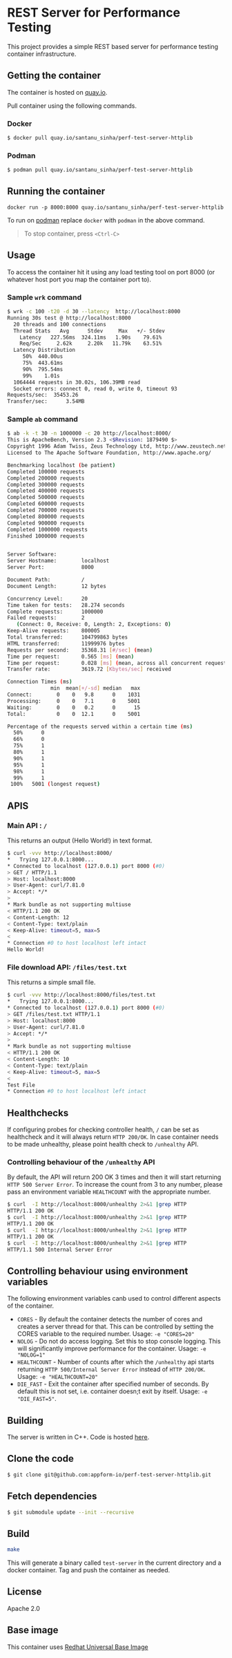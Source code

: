 # REST Server for Performance Testing
This project provides a simple REST based server for performance testing container infrastructure.

## Getting the container

The container is hosted on [quay.io](https://quay.io/repository/santanu_sinha/perf-test-server-httplib).

Pull container using the following commands.

### Docker
```sh
$ docker pull quay.io/santanu_sinha/perf-test-server-httplib
```
### Podman
```sh
$ podman pull quay.io/santanu_sinha/perf-test-server-httplib
```

## Running the container
```
docker run -p 8000:8000 quay.io/santanu_sinha/perf-test-server-httplib
```

To run on [podman](https://podman.io) replace `docker` with `podman` in the above command.

> To stop container, press `<Ctrl-C>`

## Usage
To access the container hit it using any load testing tool on port 8000 (or whatever host port you map the container port to).

### Sample `wrk` command
```sh
$ wrk -c 100 -t20 -d 30 --latency  http://localhost:8000
Running 30s test @ http://localhost:8000
  20 threads and 100 connections
  Thread Stats   Avg      Stdev     Max   +/- Stdev
    Latency   227.56ms  324.11ms   1.90s    79.61%
    Req/Sec     2.62k     2.20k   11.79k    63.51%
  Latency Distribution
     50%  440.00us
     75%  443.61ms
     90%  795.54ms
     99%    1.01s 
  1064444 requests in 30.02s, 106.39MB read
  Socket errors: connect 0, read 0, write 0, timeout 93
Requests/sec:  35453.26
Transfer/sec:      3.54MB
```
### Sample `ab` command
```sh
$ ab -k -t 30 -n 1000000 -c 20 http://localhost:8000/
This is ApacheBench, Version 2.3 <$Revision: 1879490 $>
Copyright 1996 Adam Twiss, Zeus Technology Ltd, http://www.zeustech.net/
Licensed to The Apache Software Foundation, http://www.apache.org/

Benchmarking localhost (be patient)
Completed 100000 requests
Completed 200000 requests
Completed 300000 requests
Completed 400000 requests
Completed 500000 requests
Completed 600000 requests
Completed 700000 requests
Completed 800000 requests
Completed 900000 requests
Completed 1000000 requests
Finished 1000000 requests


Server Software:        
Server Hostname:        localhost
Server Port:            8000

Document Path:          /
Document Length:        12 bytes

Concurrency Level:      20
Time taken for tests:   28.274 seconds
Complete requests:      1000000
Failed requests:        2
   (Connect: 0, Receive: 0, Length: 2, Exceptions: 0)
Keep-Alive requests:    800005
Total transferred:      104799863 bytes
HTML transferred:       11999976 bytes
Requests per second:    35368.31 [#/sec] (mean)
Time per request:       0.565 [ms] (mean)
Time per request:       0.028 [ms] (mean, across all concurrent requests)
Transfer rate:          3619.72 [Kbytes/sec] received

Connection Times (ms)
              min  mean[+/-sd] median   max
Connect:        0    0   9.8      0    1031
Processing:     0    0   7.1      0    5001
Waiting:        0    0   0.2      0      15
Total:          0    0  12.1      0    5001

Percentage of the requests served within a certain time (ms)
  50%      0
  66%      0
  75%      1
  80%      1
  90%      1
  95%      1
  98%      1
  99%      1
 100%   5001 (longest request)
```
## APIS
### Main API : `/`
This returns an output (Hello World!) in text format.
```sh
$ curl -vvv http://localhost:8000/
*   Trying 127.0.0.1:8000...
* Connected to localhost (127.0.0.1) port 8000 (#0)
> GET / HTTP/1.1
> Host: localhost:8000
> User-Agent: curl/7.81.0
> Accept: */*
> 
* Mark bundle as not supporting multiuse
< HTTP/1.1 200 OK
< Content-Length: 12
< Content-Type: text/plain
< Keep-Alive: timeout=5, max=5
< 
* Connection #0 to host localhost left intact
Hello World!
```
### File download API: `/files/test.txt`
This returns a simple small file.
```sh
$ curl -vvv http://localhost:8000/files/test.txt
*   Trying 127.0.0.1:8000...
* Connected to localhost (127.0.0.1) port 8000 (#0)
> GET /files/test.txt HTTP/1.1
> Host: localhost:8000
> User-Agent: curl/7.81.0
> Accept: */*
> 
* Mark bundle as not supporting multiuse
< HTTP/1.1 200 OK
< Content-Length: 10
< Content-Type: text/plain
< Keep-Alive: timeout=5, max=5
< 
Test File
* Connection #0 to host localhost left intact
```

## Healthchecks
If configuring probes for checking controller health, `/` can be set as healthcheck and it will always return `HTTP 200/OK`. In case container needs to be made unhealthy, please point health check to `/unhealthy` API.

### Controlling behaviour of the `/unhealthy` API
By default, the API will return 200 OK 3 times and then it will start returning `HTTP 500 Server Error`.  To increase the count from 3 to any number, please pass an environment variable `HEALTHCOUNT` with the appropriate number.

```sh
$ curl  -I http://localhost:8000/unhealthy 2>&1 |grep HTTP
HTTP/1.1 200 OK
$ curl  -I http://localhost:8000/unhealthy 2>&1 |grep HTTP
HTTP/1.1 200 OK
$ curl  -I http://localhost:8000/unhealthy 2>&1 |grep HTTP
HTTP/1.1 200 OK
$ curl  -I http://localhost:8000/unhealthy 2>&1 |grep HTTP
HTTP/1.1 500 Internal Server Error
```

## Controlling behaviour using environment variables
The following environment variables  canb used to control different aspects of the container.
- `CORES` - By default the container detects the number of cores and creates a server thread for that. This can be controlled by setting the CORES variable to the required number. Usage: `-e "CORES=20"`
- `NOLOG` - Do not do access logging. Set this to stop console logging. This will significantly improve performance for the container. Usage: `-e "NOLOG=1"`
- `HEALTHCOUNT` - Number of counts after which the `/unhealthy` api starts returning `HTTP 500/Internal Server Error` instead of `HTTP 200/OK`. Usage: `-e "HEALTHCOUNT=20"`
- `DIE_FAST` - Exit the container after specified number of seconds. By default this is not set, i.e. container doesn;t exit by itself. Usage: `-e "DIE_FAST=5"`.

## Building
The server is written in C++. Code is hosted [here](https://github.com/appform-io/perf-test-server-httplib).

## Clone the code
```sh
$ git clone git@github.com:appform-io/perf-test-server-httplib.git
```
## Fetch dependencies
```sh
$ git submodule update --init --recursive
```
## Build
```sh
make
```

This will generate a binary called `test-server` in the current directory and a docker container. Tag and push the container as needed.

## License
Apache 2.0

## Base image
This container uses [Redhat Universal Base Image](https://catalog.redhat.com/software/base-images)
